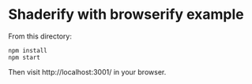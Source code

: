# Shaderify with browserify example

From this directory:

```
npm install
npm start
```

Then visit http://localhost:3001/ in your browser.
